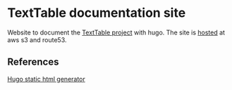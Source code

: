 # TextTable documentation site
Website to document the [TextTable project](https://github.com/franzreitmayer/TextTable) with hugo. The site is [hosted](http://texttable.aws.reitmayer.eu) at aws s3 and route53.

## References
[Hugo static html generator](https://github.com/gohugoio/hugo)
